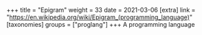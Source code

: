 +++
title = "Epigram"
weight = 33
date = 2021-03-06
[extra]
link = "https://en.wikipedia.org/wiki/Epigram_(programming_language)"
[taxonomies]
groups = ["proglang"]
+++
A programming language

